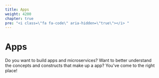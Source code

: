 ```yaml
---
title: Apps
weight: 4200
chapter: true
pre: "<i class=\"fa fa-code\" aria-hidden=\"true\"></i> "
---
```


# Apps

Do you want to build apps and microservices? Want to better understand the concepts and constructs that make up a app? You've come to the right place!